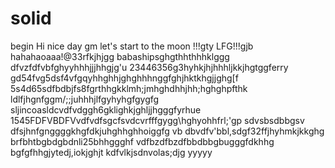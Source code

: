# solid
begin
Hi
nice day
gm
let's start
to the moon !!!gty
LFG!!!gjb
hahahaoaaa!@33rfkjhjgg
babashipsghgthhthhhklggg
dfvzfdfvbfghyyhhhjjjhhgjg'u
23446356g3hyhkjhjhhhljkkjhgtggferry
gd54fvg5dsf4vfgqyhhghhjghghhhnggfghjhktkhgjjghg[f
5s4d65sdfbdbjfs8fgrthhgkklmh;jmhghdhhjhh;hghghpfthk
ldlfjhgnfggm/;;juhhhjlfgyhyhgfgygfg
sljincoasldcvdfvdggh6gklighkjghljjhgggfyrhue
1545FDFVBDFVvdfvdfsgcfsvdcvrfffgygg\hghyohhfrl;'gp
sdvsbsdbbgsv dfsjhnfgnggggkhgfdkjuhghhghhoiggfg
vb dbvdfv'bbl,sdgf32ffjhyhmkjkkghg
brfbhtbgbdgbdnli25bhhggghf
vdfbzdfbzdfbbdbbgbugggfdkhhg
bgfgfhhgjytedj,iokjghjt
kdfvlkjsdnvolas;djg
yyyyy
